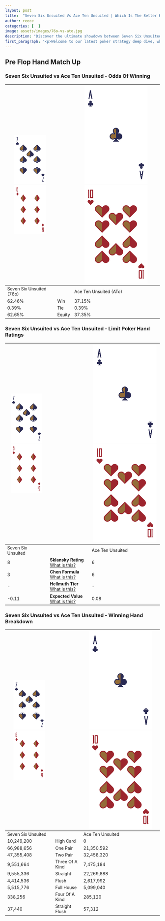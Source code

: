 ```yaml
---
layout: post
title:  "Seven Six Unsuited Vs Ace Ten Unsuited | Which Is The Better Hand In Poker? A Complete Guide"
author: reece
categories: [  ]
image: assets/images/76o-vs-ato.jpg
description: "Discover the ultimate showdown between Seven Six Unsuited and Ace Ten Unsuited in poker! Uncover the odds, strategies, and scenarios where one hand triumphs over the other. Get ready to up your poker game with this thrilling analysis."
first_paragraph: "<p>Welcome to our latest poker strategy deep dive, where we're pitting two distinct hands against each other in a high-stakes showdown: Seven Six Unsuited vs Ace Ten Unsuited.</p><p>In the dynamic world of poker, every decision counts, and knowing which hand holds the upper hand is key to your success at the table.</p><p>In this article, we'll dissect these two hands, explore the scenarios where one dominates the other, and equip you with the knowledge to make strategic choices that can tip the odds in your favor.</p><p>Get ready to unravel the intriguing dynamics of these poker hands and elevate your game to new heights.</p>"
---
```




[comment]: # (sp0)

## Pre Flop Hand Match Up

<div class="table hand-ratings" markdown="1"> 



### Seven Six Unsuited vs Ace Ten Unsuited - Odds Of Winning


    
| ![image info](assets/images/hand1/7.png) ![image info](assets/images/hand1/6o.png) |  | ![image info](assets/images/hand2/A.png) ![image info](assets/images/hand2/To.png) |
| -------- | -------- | -------- |
| Seven Six Unsuited (76o) |  | Ace Ten Unsuited (ATo) |
| 62.46% | Win | 37.15% |
| 0.39% | Tie | 0.39% |
| 62.65% | Equity | 37.35% |




[comment]: # (sp1)



### Seven Six Unsuited vs Ace Ten Unsuited - Limit Poker Hand Ratings


    
| ![image info](assets/images/hand1/7.png) ![image info](assets/images/hand1/6o.png) |  | ![image info](assets/images/hand2/A.png) ![image info](assets/images/hand2/To.png) |
| -------- | -------- | -------- |
| Seven Six Unsuited |  | Ace Ten Unsuited |
| 8 | **Sklansky Rating** [What is this?](/sklansky-rating-explained) | 6 |
| 3 | **Chen Formula** [What is this?](/chen-formula-explained) | 6 |
| - | **Hellmuth Tier** [What is this?](/Hellmuth-tier-explained) | - |
| -0.11 | **Expected Value** [What is this?](/expected-value-explained) | 0.08 |




[comment]: # (sp2)



### Seven Six Unsuited vs Ace Ten Unsuited - Winning Hand Breakdown


    
| ![image info](assets/images/hand1/7.png) ![image info](assets/images/hand1/6o.png) |  | ![image info](assets/images/hand2/A.png) ![image info](assets/images/hand2/To.png) |
| -------- | -------- | -------- |
| Seven Six Unsuited |  | Ace Ten Unsuited |
| 10,249,200 | High Card | 0 |
| 66,988,656 | One Pair | 21,350,592 |
| 47,355,408 | Two Pair | 32,458,320 |
| 9,551,664 | Three Of A Kind | 7,475,184 |
| 9,555,336 | Straight | 22,269,888 |
| 4,414,536 | Flush | 2,617,992 |
| 5,515,776 | Full House | 5,099,040 |
| 338,256 | Four Of A Kind | 285,120 |
| 37,440 | Straight Flush | 57,312 |




[comment]: # (sp3)



</div>

[comment]: # (sp4)



[comment]: # (sp5)

